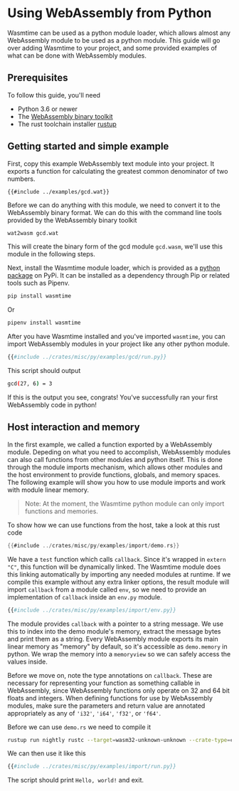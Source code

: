 # Using WebAssembly from Python

Wasmtime can be used as a python module loader, which allows almost any
WebAssembly module to be used as a python module. This guide will go over adding
Wasmtime to your project, and some provided examples of what can be done with
WebAssembly modules.

## Prerequisites

To follow this guide, you'll need

 - Python 3.6 or newer
 - The [WebAssembly binary toolkit](https://github.com/WebAssembly/wabt/releases)
 - The rust toolchain installer [rustup](https://rustup.rs/)

## Getting started and simple example

First, copy this example WebAssembly text module into your project. It exports a
function for calculating the greatest common denominator of two numbers.

```wat
{{#include ../examples/gcd.wat}}
```

Before we can do anything with this module, we need to convert it to the
WebAssembly binary format. We can do this with the command line tools provided
by the WebAssembly binary toolkit

```bash
wat2wasm gcd.wat
```

This will create the binary form of the gcd module `gcd.wasm`, we'll use this
module in the following steps.

Next, install the Wasmtime module loader, which is provided as a [python package](https://pypi.org/project/wasmtime/)
on PyPi. It can be installed as a dependency through Pip or related tools such
as Pipenv.

```bash
pip install wasmtime
```

Or

```bash
pipenv install wasmtime
```

After you have Wasmtime installed and you've imported `wasmtime`, you can import
WebAssembly modules in your project like any other python module.

```python
{{#include ../crates/misc/py/examples/gcd/run.py}}
```

This script should output

```bash
gcd(27, 6) = 3
```

If this is the output you see, congrats! You've successfully ran your first
WebAssembly code in python!

## Host interaction and memory

In the first example, we called a function exported by a WebAssembly
module. Depeding on what you need to accomplish, WebAssembly modules can also
call functions from other modules and python itself. This is done through the
module imports mechanism, which allows other modules and the host environment to
provide functions, globals, and memory spaces. The following example will show
you how to use module imports and work with module linear memory.

> Note: At the moment, the Wasmtime python module can only import functions and
> memories.

To show how we can use functions from the host, take a look at this rust code

```rust
{{#include ../crates/misc/py/examples/import/demo.rs}}
```

We have a `test` function which calls `callback`. Since it's wrapped in `extern "C"`,
this function will be dynamically linked. The Wasmtime module does this linking
automatically by importing any needed modules at runtime. If we compile this
example without any extra linker options, the result module will import
`callback` from a module called `env`, so we need to provide an implementation of
`callback` inside an `env.py` module.

```python
{{#include ../crates/misc/py/examples/import/env.py}}
```

The module provides `callback` with a pointer to a string message. We use this
to index into the demo module's memory, extract the message bytes and print them
as a string. Every WebAssembly module exports its main linear memory as "memory"
by default, so it's accessible as `demo.memory` in python. We wrap the memory
into a `memoryview` so we can safely access the values inside.

Before we move on, note the type annotations on `callback`. These are necessary
for representing your function as something callable in WebAssembly, since
WebAssembly functions only operate on 32 and 64 bit floats and integers. When
defining functions for use by WebAssembly modules, make sure the parameters and
return value are annotated appropriately as any of `'i32'`, `'i64'`, `'f32'`, or
`'f64'`.

Before we can use `demo.rs` we need to compile it

```bash
rustup run nightly rustc --target=wasm32-unknown-unknown --crate-type=cdylib demo.rs
```

We can then use it like this

```python
{{#include ../crates/misc/py/examples/import/run.py}}
```

The script should print `Hello, world!` and exit.
